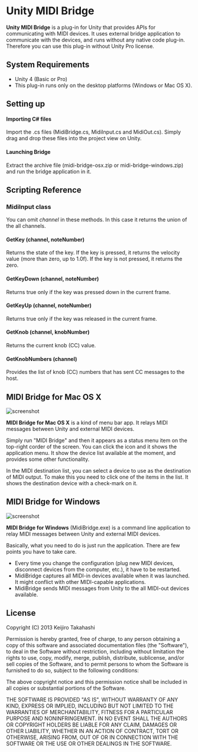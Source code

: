 Unity MIDI Bridge
=================

**Unity MIDI Bridge** is a plug-in for Unity that provides APIs for communicating
with MIDI devices. It uses external bridge application to communicate with the devices,
and runs without any native code plug-in. Therefore you can use this plug-in without
Unity Pro license.

System Requirements
-------------------

- Unity 4 (Basic or Pro)
- This plug-in runs only on the desktop platforms (Windows or Mac OS X).

Setting up
----------

#### Importing C# files

Import the .cs files (MidiBridge.cs, MidiInput.cs and MidiOut.cs). Simply drag and
drop these files into the project view on Unity.

#### Launching Bridge

Extract the archive file (midi-bridge-osx.zip or midi-bridge-windows.zip) and
run the bridge application in it.

Scripting Reference
-------------------

### MidiInput class

You can omit *channel* in these methods. In this case it returns the union of the
all channels.

#### GetKey (channel, noteNumber)

Returns the state of the key. If the key is pressed, it returns the velocity value
(more than zero, up to 1.0f). If the key is not pressed, it returns the zero.

#### GetKeyDown (channel, noteNumber)

Returns true only if the key was pressed down in the current frame.

#### GetKeyUp (channel, noteNumber)

Returns true only if the key was released in the current frame.

#### GetKnob (channel, knobNumber)

Returns the current knob (CC) value.

#### GetKnobNumbers (channel)

Provides the list of knob (CC) numbers that has sent CC messages to the host.

MIDI Bridge for Mac OS X
------------------------

![screenshot](http://keijiro.github.io/unity-midi-bridge/bridge-screenshot-osx.png)

**MIDI Bridge for Mac OS X** is a kind of menu bar app. It relays MIDI messages
between Unity and external MIDI devices.

Simply run "MIDI Bridge" and then it appears as a status menu item on the top-right
corder of the screen. You can click the icon and it shows the application menu. It
show the device list available at the moment, and provides some other functionality.

In the MIDI destination list, you can select a device to use as the destination of
MIDI output. To make this you need to click one of the items in the list. It shows
the destination device with a check-mark on it.

MIDI Bridge for Windows
-----------------------

![screenshot](http://keijiro.github.io/unity-midi-bridge/bridge-screenshot-windows.png)

**MIDI Bridge for Windows** (MidiBridge.exe) is a command line application to relay
MIDI messages between Unity and external MIDI devices.

Basically, what you need to do is just run the application. There are few points
you have to take care.

- Every time you change the configuration (plug new MIDI devices, disconnect
  devices from the computer, etc.), it have to be restarted.
- MidiBridge captures all MIDI-in devices available when it was launched. It might
  conflict with other MIDI-capable applications.
- MidiBridge sends MIDI messages from Unity to the all MIDI-out devices available.

License
-------

Copyright (C) 2013 Keijiro Takahashi

Permission is hereby granted, free of charge, to any person obtaining a copy of
this software and associated documentation files (the "Software"), to deal in
the Software without restriction, including without limitation the rights to
use, copy, modify, merge, publish, distribute, sublicense, and/or sell copies of
the Software, and to permit persons to whom the Software is furnished to do so,
subject to the following conditions:

The above copyright notice and this permission notice shall be included in all
copies or substantial portions of the Software.

THE SOFTWARE IS PROVIDED "AS IS", WITHOUT WARRANTY OF ANY KIND, EXPRESS OR
IMPLIED, INCLUDING BUT NOT LIMITED TO THE WARRANTIES OF MERCHANTABILITY, FITNESS
FOR A PARTICULAR PURPOSE AND NONINFRINGEMENT. IN NO EVENT SHALL THE AUTHORS OR
COPYRIGHT HOLDERS BE LIABLE FOR ANY CLAIM, DAMAGES OR OTHER LIABILITY, WHETHER
IN AN ACTION OF CONTRACT, TORT OR OTHERWISE, ARISING FROM, OUT OF OR IN
CONNECTION WITH THE SOFTWARE OR THE USE OR OTHER DEALINGS IN THE SOFTWARE.

